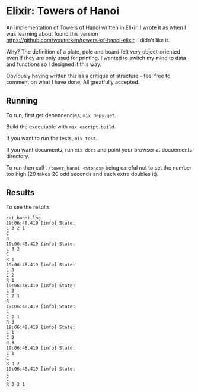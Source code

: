 # Elixir: Towers of Hanoi

An implementation of Towers of Hanoi written in Elixir. I wrote it as when
I was learning about found this version https://github.com/wouterken/towers-of-hanoi-elixir, I didn't like it. 

Why? The definition of a plate, pole and board felt very object-oriented even if they are only used for printing. I wanted to switch my mind to data and 
functions so I designed it this way.

Obviously having written this as a critique of structure - feel free to comment on what I have done. All greatfully accepted.

## Running

To run, first get dependencies, ```mix deps.get```.  

Build the executable with ```mix escript.build```.

If you want to run the tests, ```mix test```.

If you want documents, run ```mix docs``` and point your browser at docuements
directory.

To run then call ```./tower_hanoi <stones>``` being careful not to set the
number too high (20 takes 20 odd seconds and each extra doubles it).

## Results

To see the results

```
cat hanoi.log    
19:06:48.419 [info] State:
L 3 2 1
C
R
19:06:48.419 [info] State:
L 3 2
C
R 1
19:06:48.419 [info] State:
L 3
C 2
R 1
19:06:48.419 [info] State:
L 3
C 2 1
R
19:06:48.419 [info] State:
L
C 2 1
R 3
19:06:48.419 [info] State:
L 1
C 2
R 3
19:06:48.419 [info] State:
L 1
C
R 3 2
19:06:48.419 [info] State:
L
C
R 3 2 1
```

